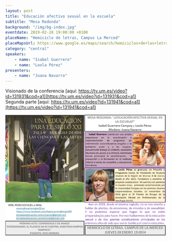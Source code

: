 ```yaml
---
layout: post
title: "Educación afectivo sexual en la escuela"
subtitle: "Mesa Redonda"
background: "/img/bg-index.jpg"
eventdate: 2019-02-28 19:00:00 +0100
placeName: "Hemiciclo de letras, Campus La Merced"
placeMapsUrl: https://www.google.es/maps/search/hemiciclos+de+las+letras+campus+de+la+merced/@38.0033889,-1.147865,14z/data=!3m1!4b1?hl=en
category: "central"
speakers:
    - name: "Isabel Guerrero"
    - name: "Loola Pérez"
presenters:
    - name: "Juana Navarro"
---
```

Visionado de la conferencia [aquí: https://tv.um.es/video?id=131931&cod=a1](https://tv.um.es/video?id=131931&cod=a1)  
Segunda parte [aquí: https://tv.um.es/video?id=131941&cod=a1](https://tv.um.es/video?id=131941&cod=a1)  

![cartel](/img/posts/educacionasex.jpg)
